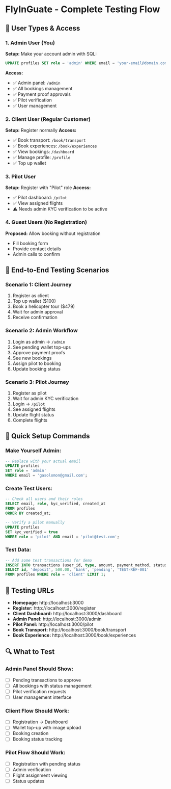# FlyInGuate - Complete Testing Flow

## 👥 User Types & Access

### 1. **Admin User** (You)
**Setup:** Make your account admin with SQL:
```sql
UPDATE profiles SET role = 'admin' WHERE email = 'your-email@domain.com';
```

**Access:**
- ✅ Admin panel: `/admin`
- ✅ All bookings management
- ✅ Payment proof approvals
- ✅ Pilot verification
- ✅ User management

### 2. **Client User** (Regular Customer)
**Setup:** Register normally
**Access:**
- ✅ Book transport: `/book/transport`
- ✅ Book experiences: `/book/experiences`
- ✅ View bookings: `/dashboard`
- ✅ Manage profile: `/profile`
- ✅ Top up wallet

### 3. **Pilot User**
**Setup:** Register with "Pilot" role
**Access:**
- ✅ Pilot dashboard: `/pilot`
- ✅ View assigned flights
- ⚠️ Needs admin KYC verification to be active

### 4. **Guest Users** (No Registration)
**Proposed:** Allow booking without registration
- Fill booking form
- Provide contact details
- Admin calls to confirm

## 🧪 End-to-End Testing Scenarios

### **Scenario 1: Client Journey**
1. Register as client
2. Top up wallet ($100)
3. Book a helicopter tour ($479)
4. Wait for admin approval
5. Receive confirmation

### **Scenario 2: Admin Workflow**
1. Login as admin → `/admin`
2. See pending wallet top-ups
3. Approve payment proofs
4. See new bookings
5. Assign pilot to booking
6. Update booking status

### **Scenario 3: Pilot Journey**
1. Register as pilot
2. Wait for admin KYC verification
3. Login → `/pilot`
4. See assigned flights
5. Update flight status
6. Complete flights

## 🚀 Quick Setup Commands

### Make Yourself Admin:
```sql
-- Replace with your actual email
UPDATE profiles 
SET role = 'admin' 
WHERE email = 'gasolomon@gmail.com';
```

### Create Test Users:
```sql
-- Check all users and their roles
SELECT email, role, kyc_verified, created_at 
FROM profiles 
ORDER BY created_at;

-- Verify a pilot manually
UPDATE profiles 
SET kyc_verified = true 
WHERE role = 'pilot' AND email = 'pilot@test.com';
```

### Test Data:
```sql
-- Add some test transactions for demo
INSERT INTO transactions (user_id, type, amount, payment_method, status, reference)
SELECT id, 'deposit', 500.00, 'bank', 'pending', 'TEST-REF-001'
FROM profiles WHERE role = 'client' LIMIT 1;
```

## 📱 Testing URLs

- **Homepage:** http://localhost:3000
- **Register:** http://localhost:3000/register
- **Client Dashboard:** http://localhost:3000/dashboard
- **Admin Panel:** http://localhost:3000/admin
- **Pilot Panel:** http://localhost:3000/pilot
- **Book Transport:** http://localhost:3000/book/transport
- **Book Experience:** http://localhost:3000/book/experiences

## 🔍 What to Test

### Admin Panel Should Show:
- [ ] Pending transactions to approve
- [ ] All bookings with status management
- [ ] Pilot verification requests
- [ ] User management interface

### Client Flow Should Work:
- [ ] Registration → Dashboard
- [ ] Wallet top-up with image upload
- [ ] Booking creation
- [ ] Booking status tracking

### Pilot Flow Should Work:
- [ ] Registration with pending status
- [ ] Admin verification
- [ ] Flight assignment viewing
- [ ] Status updates